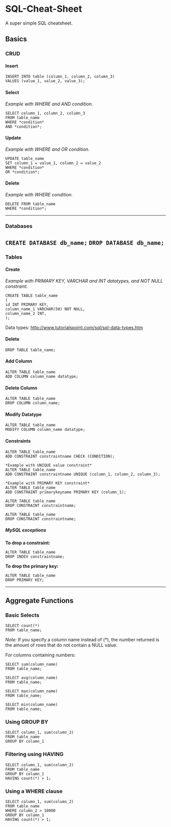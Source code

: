 # SQL-Cheat-Sheet
A super simple SQL cheatsheet.

## Basics
### CRUD
#### Insert
```
INSERT INTO table (column_1, column_2, column_3)
VALUES (value_1, value_2, value_3);
```
#### Select
*Example with WHERE and AND condition.*
```
SELECT column_1, column_2, column_3
FROM table_name
WHERE *condition*
AND *condition*;
```
#### Update
*Example with WHERE and OR condition.*
```
UPDATE table_name
SET column_1 = value_1, column_2 = value_2
WHERE *condition*
OR *condition*;
```

#### Delete
*Example with WHERE condition.*
```
DELETE FROM table_name
WHERE *condition*;
```
---
### Databases
`CREATE DATABASE db_name;`
`DROP DATABASE db_name;`
---
### Tables
#### Create
*Example with PRIMARY KEY, VARCHAR and INT datatypes, and NOT NULL constraint.*
```
CREATE TABLE table_name
(
id INT PRIMARY KEY,
column_name_1 VARCHAR(50) NOT NULL,
column_name_2 INT,
);
```
Data types: http://www.tutorialspoint.com/sql/sql-data-types.htm

#### Delete
`DROP TABLE table_name;`

#### Add Column
```
ALTER TABLE table_name
ADD COLUMN column_name datatype;
```

#### Delete Column
```
ALTER TABLE table_name
DROP COLUMN column_name;
```

#### Modify Datatype
```
ALTER TABLE table_name
MODIFY COLUMN column_name datatype;
```

#### Constraints
```
ALTER TABLE table_name
ADD CONSTRAINT constraintname CHECK (CONDITION);
```
```
*Example with UNIQUE value constraint*
ALTER TABLE table_name
ADD CONSTRAINT constraintname UNIQUE (column_1, column_2, column_3);
```
```
*Example with PRIMARY KEY constraint*
ALTER TABLE table_name
ADD CONSTRAINT primarykeyname PRIMARY KEY (column_1);
```
```
ALTER TABLE table_name
DROP CONSTRAINT constraintname;
```
```
ALTER TABLE table_name
DROP CONSTRAINT constraintname;
```

##### MySQL exceptions
**To drop a constraint:**
```
ALTER TABLE table_name
DROP INDEX constraintname;
```

**To drop the primary key:**
```
ALTER TABLE table_name
DROP PRIMARY KEY;
```
---
## Aggregate Functions
### Basic Selects
```
SELECT count(*)
FROM table_name;
```
*Note:* If you specify a column name instead of (*), the number returned is the amount of rows that do not contain a NULL value.

For columns containing numbers:
```
SELECT sum(column_name)
FROM table_name;
```
```
SELECT avg(column_name)
FROM table_name;
```
```
SELECT max(column_name)
FROM table_name;
```
```
SELECT min(column_name)
FROM table_name;
```
### Using GROUP BY
```
SELECT column_1, sum(column_2)
FROM table_name
GROUP BY column_1
```
### Filtering using HAVING
```
SELECT column_1, sum(column_2)
FROM table_name
GROUP BY column_1
HAVING count(*) > 1;
```
### Using a WHERE clause
```
SELECT column_1, sum(column_2)
FROM table_name
WHERE column_2 > 10000
GROUP BY column_1
HAVING count(*) > 1;
```
